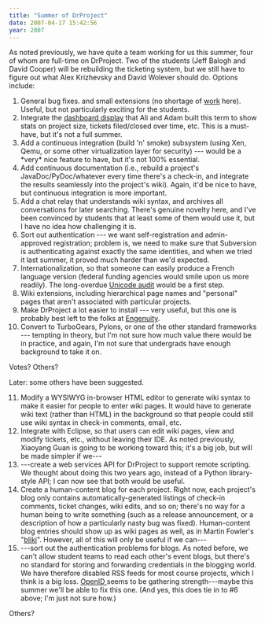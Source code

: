 ```yaml
---
title: "Summer of DrProject"
date: 2007-04-17 15:42:56
year: 2007
---
```

As noted previously, we have quite a team working for us this summer, four of whom are full-time on DrProject.  Two of the students (Jeff Balogh and David Cooper) will be rebuilding the ticketing system, but we still have to figure out what Alex Krizhevsky and David Wolever should do.  Options include:
<ol>
	<li>General bug fixes.  and small extensions (no shortage of <a href="https://www.drproject.org/DrProject/query">work</a> here). Useful, but not particularly exciting for the students.</li>
	<li>Integrate the <a href="https://www.drproject.org/dashboard">dashboard display</a> that Ali and Adam built this term to show stats on project size, tickets filed/closed over time, etc.  This is a must-have, but it's not a full summer.</li>
	<li>Add a continuous integration (build 'n' smoke) subsystem (using Xen, Qemu, or some other virtualization layer for security) --- would be a *very* nice feature to have, but it's not 100% essential.</li>
	<li>Add continuous documentation (i.e., rebuild a project's JavaDoc/PyDoc/whatever every time there's a check-in, and integrate the results seamlessly into the project's wiki).  Again, it'd be nice to have, but continuous integration is more important.</li>
	<li>Add a chat relay that understands wiki syntax, and archives all conversations for later searching.  There's genuine novelty here, and I've been convinced by students that at least some of them would use it, but I have no idea how challenging it is.</li>
	<li>Sort out authentication --- we want self-registration and admin-approved registration; problem is, we need to make sure that Subversion is authenticating against exactly the same identities, and when we tried it last summer, it proved much harder than we'd expected.</li>
	<li>Internationalization, so that someone can easily produce a French language version (federal funding agencies would smile upon us more readily).  The long-overdue <a href="https://www.drproject.org/DrProject/ticket/278">Unicode audit</a> would be a first step.</li>
	<li>Wiki extensions, including hierarchical page names and "personal" pages that aren't associated with particular projects.</li>
	<li>Make DrProject a lot easier to install --- very useful, but this one is probably best left to the folks at <a href="http://www.engcorp.com">Engenuity</a>.</li>
	<li>Convert to TurboGears, Pylons, or one of the other standard frameworks --- tempting in theory, but I'm not sure how much value there would be in practice, and again, I'm not sure that undergrads have enough background to take it on.</li>
</ol>
Votes?  Others?

Later: some others have been suggested.
<ol start="11">
	<li>Modify a WYSIWYG in-browser HTML editor to generate wiki syntax to make it easier for people to enter wiki pages.  It would have to generate wiki text (rather than HTML) in the background so that people could still use wiki syntax in check-in comments, email, etc.</li>
	<li>Integrate with Eclipse, so that users can edit wiki pages, view and modify tickets, etc., without leaving their IDE.  As noted previously, Xiaoyang Guan is going to be working toward this; it's a big job, but will be made simpler if we---</li>
	<li>---create a web services API for DrProject to support remote scripting.  We thought about doing this two years ago, instead of a Python library-style API; I can now see that both would be useful.</li>
	<li>Create a human-content blog for each project.  Right now, each project's blog only contains automatically-generated listings of check-in comments, ticket changes, wiki edits, and so on; there's no way for a human being to write something (such as a release announcement, or a description of how a particularly nasty bug was fixed).  Human-content blog entries should show up as wiki pages as well, as in Martin Fowler's "<a href="http://www.martinfowler.com/bliki/">bliki</a>".  However, all of this will only be useful if we can---</li>
	<li>---sort out the authentication problems for blogs.  As noted before, we can't allow student teams to read each other's event blogs, but there's no standard for storing and forwarding credentials in the blogging world.  We have therefore disabled RSS feeds for most course projects, which I think is a big loss.  <a href="http://openid.net/">OpenID </a>seems to be gathering strength---maybe this summer we'll be able to fix this one. (And yes, this does tie in to #6 above; I'm just not sure how.)</li>
</ol>
Others?
